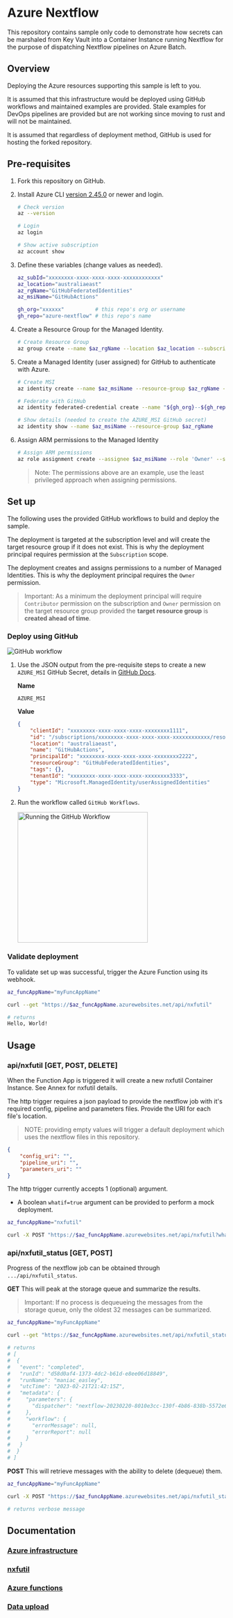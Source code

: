 # Azure Nextflow

This repository contains sample only code to demonstrate how secrets can be marshaled from Key Vault into a Container Instance running Nextflow for the purpose of dispatching Nextflow pipelines on Azure Batch.

## Overview

Deploying the Azure resources supporting this sample is left to you.

It is assumed that this infrastructure would be deployed using GitHub workflows and maintained examples are provided. Stale examples for DevOps pipelines are provided but are not working since moving to rust and will not be maintained.

It is assumed that regardless of deployment method, GitHub is used for hosting the forked repository.

## Pre-requisites

1. Fork this repository on GitHub.

1. Install Azure CLI [version 2.45.0](https://learn.microsoft.com/en-us/cli/azure/install-azure-cli-linux?pivots=apt) or newer and login.

    ``` bash
    # Check version
    az --version 

    # Login
    az login

    # Show active subscription
    az account show
    ```

1. Define these variables (change values as needed).

    ``` bash 
    az_subId="xxxxxxxx-xxxx-xxxx-xxxx-xxxxxxxxxxxx"
    az_location="australiaeast"
    az_rgName="GitHubFederatedIdentities"
    az_msiName="GitHubActions"

    gh_org="xxxxxx"          # this repo's org or username
    gh_repo="azure-nextflow" # this repo's name
    ```

1. Create a Resource Group for the Managed Identity.

    ``` bash
    # Create Resource Group
    az group create --name $az_rgName --location $az_location --subscription $az_subId
    ```

1. Create a Managed Identity (user assigned) for GitHub to authenticate with Azure. 

    ``` bash
    # Create MSI
    az identity create --name $az_msiName --resource-group $az_rgName --subscription $az_subId

    # Federate with GitHub
    az identity federated-credential create --name "${gh_org}--${gh_repo}" --identity-name $az_msiName --subject "repo:${gh_org}/${gh_repo}:ref:refs/heads/main" --issuer "https://token.actions.githubusercontent.com" --resource-group $az_rgName --subscription $az_subId 

    # Show details (needed to create the AZURE_MSI GitHub secret)
    az identity show --name $az_msiName --resource-group $az_rgName
    ```

1. Assign ARM permissions to the Managed Identity

    ``` bash
    # Assign ARM permissions
    az role assignment create --assignee $az_msiName --role 'Owner' --scope /subscriptions/$az_subId
    ```    

    > Note: The permissions above are an example, use the least privileged approach when assigning permissions.
        
## Set up

The following uses the provided GitHub workflows to build and deploy the sample.

The deployment is targeted at the subscription level and will create the target resource group if it does not exist. This is why the deployment principal requires permission at the `Subscription` scope.

The deployment creates and assigns permissions to a number of Managed Identities. This is why the deployment principal requires the `Owner` permission.

> Important: As a minimum the deployment principal will require `Contributor` permission on the subscription and `Owner` permission on the target resource group provided the **target resource group** is **created ahead of time**.

### Deploy using GitHub

![GitHub workflow](https://github.com/axgonz/azure-nextflow/actions/workflows/cicd.yml/badge.svg?branch=main)

1. Use the JSON output from the pre-requisite steps to create a new `AZURE_MSI` GitHub Secret, details in [GitHub Docs](https://docs.github.com/en/actions/security-guides/encrypted-secrets).

    **Name**
    ```
    AZURE_MSI
    ```

    **Value**
    ``` json
    {
        "clientId": "xxxxxxxx-xxxx-xxxx-xxxx-xxxxxxxx1111",
        "id": "/subscriptions/xxxxxxxx-xxxx-xxxx-xxxx-xxxxxxxxxxxx/resourcegroups/nxfutil001/providers/Microsoft.ManagedIdentity/userAssignedIdentities/GitHubActions",
        "location": "australiaeast",
        "name": "GitHubActions",
        "principalId": "xxxxxxxx-xxxx-xxxx-xxxx-xxxxxxxx2222",
        "resourceGroup": "GitHubFederatedIdentities",
        "tags": {},
        "tenantId": "xxxxxxxx-xxxx-xxxx-xxxx-xxxxxxxx3333",
        "type": "Microsoft.ManagedIdentity/userAssignedIdentities"
    }
    ```

1. Run the workflow called `GitHub Workflows`.

    <img src="./docs/GitHubWorkflow.png" width="300" alt="Running the GitHub Workflow">

### Validate deployment

To validate set up was successful, trigger the Azure Function using its webhook.

``` bash
az_funcAppName="myFuncAppName"

curl --get "https://$az_funcAppName.azurewebsites.net/api/nxfutil"

# returns
Hello, World!
```

## Usage

### api/nxfutil [GET, POST, DELETE]

When the Function App is triggered it will create a new nxfutil Container Instance. See Annex for nxfutil details.

The http trigger requires a json payload to provide the nextflow job with it's required config, pipeline and parameters files. Provide the URI for each file's location.

> NOTE: providing empty values will trigger a default deployment which uses the nextflow files in this repository.

``` json
{
    "config_uri": "",
    "pipeline_uri": "",
    "parameters_uri": ""
}
```

The http trigger currently accepts 1 (optional) argument.
- A boolean `whatif=true` argument can be provided to perform a mock deployment.

``` bash
az_funcAppName="nxfutil"

curl -X POST "https://$az_funcAppName.azurewebsites.net/api/nxfutil?whatif=true" -H 'Content-Type: application/json' -d '{"config_uri":"", "pipeline_uri":"", "parameters_uri":""}'
```

### api/nxfutil_status [GET, POST]

Progress of the nextflow job can be obtained through `.../api/nxfutil_status`. 

**GET** This will peak at the storage queue and summarize the results. 

> Important: If no process is dequeueing the messages from the storage queue, only the oldest 32 messages can be summarized. 

``` bash
az_funcAppName="myFuncAppName"

curl --get "https://$az_funcAppName.azurewebsites.net/api/nxfutil_status"

# returns
# [
#  {
#   "event": "completed",
#   "runId": "d58d0af4-1373-4dc2-b61d-e8ee06d18849",
#   "runName": "maniac_easley",
#   "utcTime": "2023-02-21T21:42:15Z",
#   "metadata": {
#     "parameters": {
#       "dispatcher": "nextflow-20230220-8010e3cc-130f-4b86-838b-5572e69266d1"
#     },
#     "workflow": {
#       "errorMessage": null,
#       "errorReport": null
#     }
#   }
#  }
# ]
```

**POST** This will retrieve messages with the ability to delete (dequeue) them.


``` bash
az_funcAppName="myFuncAppName"

curl -X POST "https://$az_funcAppName.azurewebsites.net/api/nxfutil_status" -H 'Content-Type: application/json' -d '{"message_count": 1, "dequeue": true}'

# returns verbose message 
```
## Documentation

### [Azure infrastructure](./docs/AzureInfrastructure.md)

### [nxfutil](./docs/nxfutil.md)

### [Azure functions](./azure/functions/rust/README.md)

### [Data upload](./docs/DataUpload.md)

